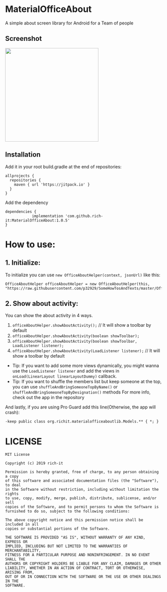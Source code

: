 # MaterialOfficeAbout
A simple about screen library for Android for a Team of people

## Screenshot

<img src="https://user-images.githubusercontent.com/6418354/65818936-5c886780-e238-11e9-834e-5a39e4ce7850.jpg" width="300">

## Installation
Add it in your root build.gradle at the end of repositories:
```
allprojects {
  repositories {
    maven { url 'https://jitpack.io' }
  }
}
```

Add the dependency
```
dependencies {
	        implementation 'com.github.rich-it:MaterialOfficeAbout:1.0.5'
}
```

# How to use:
## 1. Initialize:
To initialize you can use ```new OfficeAboutHelper(context, jsonUrl)``` like this:

```
OfficeAboutHelper officeAboutHelper = new OfficeAboutHelper(this, "https://raw.githubusercontent.com/p32929/SomeHowTosAndTexts/master/Office/OfficeInfoMaterial.json");
```

## 2. Show about activity:
You can show the about activity in 4 ways.

1. ```officeAboutHelper.showAboutActivity();``` // It will show a toolbar by default
2. ```officeAboutHelper.showAboutActivity(boolean showToolbar);```
3. ```officeAboutHelper.showAboutActivity(boolean showToolbar, LoadListener listener);```
4. ```officeAboutHelper.showAboutActivity(LoadListener listener);``` // It will show a toolbar by default

* Tip: If you want to add some more views dynamically, you might wanna use the ```LoadListener listener``` and add the views in ```onLoad(LinearLayout linearLayoutDummy)``` callback.
* Tip: If you want to shuffle the members list but keep someone at the top, you can use ```shuffleAndBringSomeoneTopByName()``` or ```shuffleAndBringSomeoneTopByDesignation()``` methods
For more info, check out the app in the repository

And lastly, if you are using Pro Guard add this line(Otherwise, the app will crash):

```
-keep public class org.richit.materialofficeaboutlib.Models.** { *; }
```

# LICENSE

```
MIT License

Copyright (c) 2019 rich-it

Permission is hereby granted, free of charge, to any person obtaining a copy
of this software and associated documentation files (the "Software"), to deal
in the Software without restriction, including without limitation the rights
to use, copy, modify, merge, publish, distribute, sublicense, and/or sell
copies of the Software, and to permit persons to whom the Software is
furnished to do so, subject to the following conditions:

The above copyright notice and this permission notice shall be included in all
copies or substantial portions of the Software.

THE SOFTWARE IS PROVIDED "AS IS", WITHOUT WARRANTY OF ANY KIND, EXPRESS OR
IMPLIED, INCLUDING BUT NOT LIMITED TO THE WARRANTIES OF MERCHANTABILITY,
FITNESS FOR A PARTICULAR PURPOSE AND NONINFRINGEMENT. IN NO EVENT SHALL THE
AUTHORS OR COPYRIGHT HOLDERS BE LIABLE FOR ANY CLAIM, DAMAGES OR OTHER
LIABILITY, WHETHER IN AN ACTION OF CONTRACT, TORT OR OTHERWISE, ARISING FROM,
OUT OF OR IN CONNECTION WITH THE SOFTWARE OR THE USE OR OTHER DEALINGS IN THE
SOFTWARE.

```